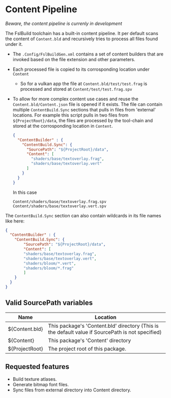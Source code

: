 # Content Pipeline

*Beware, the content pipeline is currenly in development*

The FslBuild toolchain has a built-in content pipeline. It per default scans the content of `Content.bld` and
recursively tries to process all files found under it.

- The `.Config/FslBuildGen.xml` contains a set of content builders that are invoked based on the file extension and other parameters.
- Each processed file is copied to its corrosponding location under `Content`
  - So for a vulkan app the file at `Content.bld/test/test.frag` is processed and stored at `Content/test/test.frag.spv`
- To allow for more complex content use cases and reuse the `Content.bld/Content.json` file is opened if it exists.
  The file can contain multiple `ContentBuild.Sync` sections that pulls in files from 'external' locations.
  For example this script pulls in two files from `${ProjectRoot}/data`, the files are processed by the tool-chain and
  stored at the corrosponding location in `Content`.
    ```json
    {
      "ContentBuilder" : {
        "ContentBuild.Sync": {
          "SourcePath": "${ProjectRoot}/data",
          "Content": [
            "shaders/base/textoverlay.frag",
            "shaders/base/textoverlay.vert"
          ]
        }
      }
    }
    ```
  In this case

    ```
    Content/shaders/base/textoverlay.frag.spv
    Content/shaders/base/textoverlay.vert.spv
    ```

The `ContentBuild.Sync` section can also contain wildcards in its file names like here:

```json
{
  "ContentBuilder" : {
    "ContentBuild.Sync": {
        "SourcePath": "${ProjectRoot}/data",
        "Content": [
        "shaders/base/textoverlay.frag",
        "shaders/base/textoverlay.vert",
        "shaders/bloom/*.vert",
        "shaders/bloom/*.frag"
        ]
    }
  }
}
```

## Valid SourcePath variables

Name            | Location
----------------|----------
$\{Content.bld} | This package's 'Content.bld' directory (This is the default value if SourcePath is not specified)
$\{Content}     | This package's 'Content' directory
$\{ProjectRoot} | The project root of this package.

## Requested features

- Build texture atlases.
- Generate bitmap font files.
- Sync files from external directory into Content directory.
